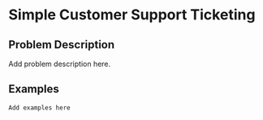 # Simple Customer Support Ticketing

## Problem Description

Add problem description here.

## Examples

```
Add examples here
```
